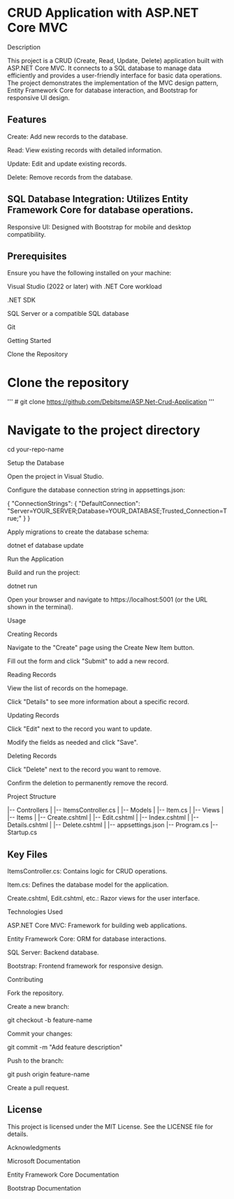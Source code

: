 #  CRUD Application with ASP.NET Core MVC
Description

This project is a CRUD (Create, Read, Update, Delete) application built with ASP.NET Core MVC. It connects to a SQL database to manage data efficiently and provides a user-friendly interface for basic data operations. The project demonstrates the implementation of the MVC design pattern, Entity Framework Core for database interaction, and Bootstrap for responsive UI design.

## Features

Create: Add new records to the database.

Read: View existing records with detailed information.

Update: Edit and update existing records.

Delete: Remove records from the database.

## SQL Database Integration: Utilizes Entity Framework Core for database operations.

Responsive UI: Designed with Bootstrap for mobile and desktop compatibility.

## Prerequisites

Ensure you have the following installed on your machine:

Visual Studio (2022 or later) with .NET Core workload

.NET SDK

SQL Server or a compatible SQL database

Git

Getting Started

Clone the Repository

# Clone the repository
''' # git clone https://github.com/Debitsme/ASP.Net-Crud-Application '''

# Navigate to the project directory
cd your-repo-name

Setup the Database

Open the project in Visual Studio.

Configure the database connection string in appsettings.json:

{
  "ConnectionStrings": {
    "DefaultConnection": "Server=YOUR_SERVER;Database=YOUR_DATABASE;Trusted_Connection=True;"
  }
}

Apply migrations to create the database schema:

dotnet ef database update

Run the Application

Build and run the project:

dotnet run

Open your browser and navigate to https://localhost:5001 (or the URL shown in the terminal).

Usage

Creating Records

Navigate to the "Create" page using the Create New Item button.

Fill out the form and click "Submit" to add a new record.

Reading Records

View the list of records on the homepage.

Click "Details" to see more information about a specific record.

Updating Records

Click "Edit" next to the record you want to update.

Modify the fields as needed and click "Save".

Deleting Records

Click "Delete" next to the record you want to remove.

Confirm the deletion to permanently remove the record.

Project Structure

|-- Controllers
|   |-- ItemsController.cs
|
|-- Models
|   |-- Item.cs
|
|-- Views
|   |-- Items
|       |-- Create.cshtml
|       |-- Edit.cshtml
|       |-- Index.cshtml
|       |-- Details.cshtml
|       |-- Delete.cshtml
|
|-- appsettings.json
|-- Program.cs
|-- Startup.cs

## Key Files

ItemsController.cs: Contains logic for CRUD operations.

Item.cs: Defines the database model for the application.

Create.cshtml, Edit.cshtml, etc.: Razor views for the user interface.

Technologies Used

ASP.NET Core MVC: Framework for building web applications.

Entity Framework Core: ORM for database interactions.

SQL Server: Backend database.

Bootstrap: Frontend framework for responsive design.

Contributing

Fork the repository.

Create a new branch:

git checkout -b feature-name

Commit your changes:

git commit -m "Add feature description"

Push to the branch:

git push origin feature-name

Create a pull request.

## License

This project is licensed under the MIT License. See the LICENSE file for details.

Acknowledgments

Microsoft Documentation

Entity Framework Core Documentation

Bootstrap Documentation
 
